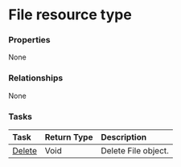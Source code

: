 # File resource type



### Properties
None

### Relationships
None


### Tasks

| Task		   | Return Type	|Description|
|:---------------|:--------|:----------|
|[Delete](../api/file_delete.md) | Void	|Delete File object. |

<!-- uuid: de2cdeba-dee0-4243-b062-1f2e683af3c6
2015-10-16 21:10:49 UTC -->
<!-- {
  "type": "#page.annotation",
  "description": "File resource",
  "keywords": "",
  "section": "documentation",
  "tocPath": ""
}-->